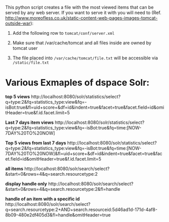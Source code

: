 This python script creates a file with the most viewed items that can be served by any web server. If you want to serve it with you will need to (Ref. http://www.moreofless.co.uk/static-content-web-pages-images-tomcat-outside-war):


1. Add the following row to `tomcat/conf/server.xml`

      <Host name="localhost"  appBase="webapps"
            unpackWARs="true" autoDeploy="true">

      <Context docBase="/var/cache/tomcat" path="/static" />  <!-- added part -->

2. Make sure that /var/cache/tomcat and all files inside are owned by tomcat user
3. The file placed into `/var/cache/tomcat/file.txt` will be accessible via `/static/file.txt`







# Various Exmaples of dspace Solr:

**top 5 views**
http://localhost:8080/solr/statistics/select?q=type:2&fq=statistics_type:view&fq=-isBot:true&fl=uid+score+&df=id&indent=true&facet=true&facet.field=id&omitHeader=true&f.id.facet.limit=5

**Last 7 days item views**
http://localhost:8080/solr/statistics/select?q=type:2&fq=statistics_type:view&fq=-isBot:true&fq=time:[NOW-7DAY%20TO%20NOW]

**Top 5 views from last 7 days**
http://localhost:8080/solr/statistics/select?q=type:2&fq=statistics_type:view&fq=-isBot:true&fq=time:[NOW-7DAY%20TO%20NOW]&fl=uid+score+&df=id&indent=true&facet=true&facet.field=id&omitHeader=true&f.id.facet.limit=5

**all items**
http://localhost:8080/solr/search/select?&start=0&rows=4&q=search.resourcetype:2

**display handle only**
http://localhost:8080/solr/search/select?&start=0&rows=4&q=search.resourcetype:2&fl=handle

**handle of an item with a specific id**
http://localhost:8080/solr/search/select?q=search.resourcetype:2+AND+search.resourceid:5d46ad1d-171d-4af8-8b09-480e2df405d3&fl=handle&omitHeader=true







